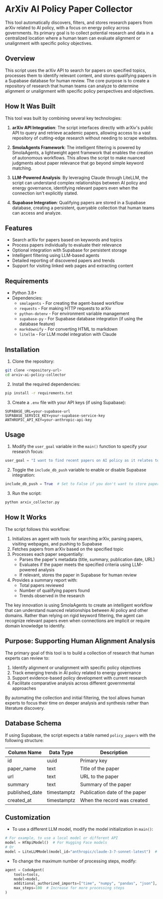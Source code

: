# ArXiv AI Policy Paper Collector

This tool automatically discovers, filters, and stores research papers from arXiv related to AI policy, with a focus on energy policy across governments. Its primary goal is to collect potential research and data in a centralized location where a human team can evaluate alignment or unalignment with specific policy objectives.

## Overview

This script uses the arXiv API to search for papers on specified topics, processes them to identify relevant content, and stores qualifying papers in a Supabase database for human review. The core purpose is to create a repository of research that human teams can analyze to determine alignment or unalignment with specific policy perspectives and objectives.

## How It Was Built

This tool was built by combining several key technologies:

1. **arXiv API Integration**: The script interfaces directly with arXiv's public API to query and retrieve academic papers, allowing access to a vast repository of cutting-edge research without needing to scrape websites.

2. **SmolaAgents Framework**: The intelligent filtering is powered by SmolaAgents, a lightweight agent framework that enables the creation of autonomous workflows. This allows the script to make nuanced judgments about paper relevance that go beyond simple keyword matching.

3. **LLM-Powered Analysis**: By leveraging Claude through LiteLLM, the script can understand complex relationships between AI policy and energy governance, identifying relevant papers even when the connection isn't explicitly stated.

4. **Supabase Integration**: Qualifying papers are stored in a Supabase database, creating a persistent, queryable collection that human teams can access and analyze.

## Features

- Search arXiv for papers based on keywords and topics
- Process papers individually to evaluate their relevance
- Optional integration with Supabase for persistent storage
- Intelligent filtering using LLM-based agents
- Detailed reporting of discovered papers and trends
- Support for visiting linked web pages and extracting content

## Requirements

- Python 3.8+
- Dependencies:
  - `smolagents` - For creating the agent-based workflow
  - `requests` - For making HTTP requests to arXiv
  - `python-dotenv` - For environment variable management
  - `supabase-py` - For Supabase database integration (if using the database feature)
  - `markdownify` - For converting HTML to markdown
  - `litellm` - For LLM model integration with Claude

## Installation

1. Clone the repository:
```bash
git clone <repository-url>
cd arxiv-ai-policy-collector
```

2. Install the required dependencies:
```bash
pip install -r requirements.txt
```

3. Create a `.env` file with your API keys (if using Supabase):
```
SUPABASE_URL=your-supabase-url
SUPABASE_SERVICE_KEY=your-supabase-service-key
ANTHROPIC_API_KEY=your-anthropic-api-key
```

## Usage

1. Modify the `user_goal` variable in the `main()` function to specify your research focus:
```python
user_goal = "I want to find recent papers on AI policy as it relates to energy policy across governments."
```

2. Toggle the `include_db_push` variable to enable or disable Supabase integration:
```python
include_db_push = True  # Set to False if you don't want to store papers in a database
```

3. Run the script:
```bash
python arxiv_collector.py
```

## How It Works

The script follows this workflow:

1. Initializes an agent with tools for searching arXiv, parsing papers, visiting webpages, and pushing to Supabase
2. Fetches papers from arXiv based on the specified topic
3. Processes each paper sequentially:
   - Parses the paper's metadata (title, summary, publication date, URL)
   - Evaluates if the paper meets the specified criteria using LLM-powered analysis
   - If relevant, stores the paper in Supabase for human review
4. Provides a summary report with:
   - Total papers reviewed
   - Number of qualifying papers found
   - Trends observed in the research
   
The key innovation is using SmolaAgents to create an intelligent workflow that can understand nuanced relationships between AI policy and other domains. Rather than relying on rigid keyword filtering, the agent can recognize relevant papers even when connections are implicit or require domain knowledge to identify.

## Purpose: Supporting Human Alignment Analysis

The primary goal of this tool is to build a collection of research that human experts can review to:

1. Identify alignment or unalignment with specific policy objectives
2. Track emerging trends in AI policy related to energy governance
3. Support evidence-based policy development with current research
4. Facilitate comparative analysis across different governmental approaches

By automating the collection and initial filtering, the tool allows human experts to focus their time on deeper analysis and synthesis rather than literature discovery.

## Database Schema

If using Supabase, the script expects a table named `policy_papers` with the following structure:

| Column Name     | Data Type      | Description                           |
|----------------|----------------|---------------------------------------|
| id             | uuid           | Primary key                           |
| paper_name     | text           | Title of the paper                    |
| url            | text           | URL to the paper                      |
| summary        | text           | Summary of the paper                  |
| published_date | timestamptz    | Publication date of the paper         |
| created_at     | timestamptz    | When the record was created           |

## Customization

- To use a different LLM model, modify the model initialization in `main()`:
```python
# For example, to use a local model or different API
model = HfApiModel()  # For Hugging Face models
# Or
model = LiteLLMModel(model_id="anthropic/claude-3-7-sonnet-latest")  # For Claude
```

- To change the maximum number of processing steps, modify:
```python
agent = CodeAgent(
    tools=tools,
    model=model,
    additional_authorized_imports=["time", "numpy", "pandas", "json"],
    max_steps=100  # Increase for more processing steps
)
```

